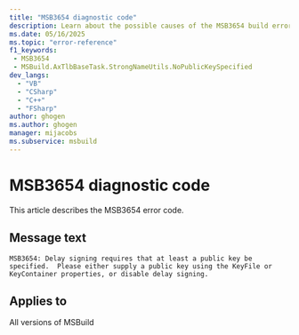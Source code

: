 ```yaml
---
title: "MSB3654 diagnostic code"
description: Learn about the possible causes of the MSB3654 build error, and get troubleshooting tips.
ms.date: 05/16/2025
ms.topic: "error-reference"
f1_keywords:
 - MSB3654
 - MSBuild.AxTlbBaseTask.StrongNameUtils.NoPublicKeySpecified
dev_langs:
  - "VB"
  - "CSharp"
  - "C++"
  - "FSharp"
author: ghogen
ms.author: ghogen
manager: mijacobs
ms.subservice: msbuild
---
```


# MSB3654 diagnostic code

<!-- :::ErrorDefinitionDescription::: -->
<!-- :::editable-content name="introDescription"::: -->
This article describes the MSB3654 error code.
<!-- :::editable-content-end::: -->

## Message text

<!-- :::editable-content name="messageText"::: -->
`MSB3654: Delay signing requires that at least a public key be specified.  Please either supply a public key using the KeyFile or KeyContainer properties, or disable delay signing.`
<!-- :::editable-content-end::: -->
<!-- MSB3654: Delay signing requires that at least a public key be specified.  Please either supply a public key using the KeyFile or KeyContainer properties, or disable delay signing. -->

<!-- :::editable-content name="postOutputDescription"::: -->
<!--
{StrBegin="MSB3654: "}
-->
<!-- :::editable-content-end::: -->
<!-- :::ErrorDefinitionDescription-end::: -->

## Applies to

All versions of MSBuild
